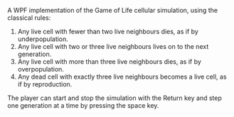 A WPF implementation of the Game of Life cellular simulation, using the classical rules:
1.	Any live cell with fewer than two live neighbours dies, as if by underpopulation.
2.	Any live cell with two or three live neighbours lives on to the next generation.
3.	Any live cell with more than three live neighbours dies, as if by overpopulation.
4.	Any dead cell with exactly three live neighbours becomes a live cell, as if by reproduction.

The player can start and stop the simulation with the Return key and step one generation at a time by pressing the space key.
